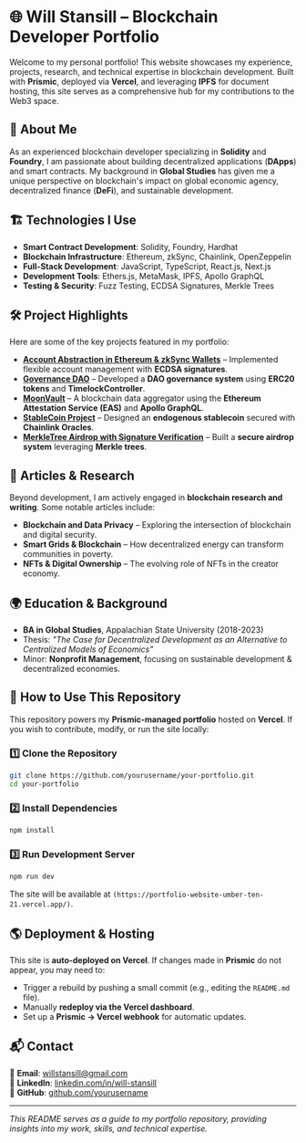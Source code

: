 # 🌐 Will Stansill – Blockchain Developer Portfolio

Welcome to my personal portfolio! This website showcases my experience, projects, research, and technical expertise in blockchain development. Built with **Prismic**, deployed via **Vercel**, and leveraging **IPFS** for document hosting, this site serves as a comprehensive hub for my contributions to the Web3 space.

## 🚀 About Me
As an experienced blockchain developer specializing in **Solidity** and **Foundry**, I am passionate about building decentralized applications (**DApps**) and smart contracts. My background in **Global Studies** has given me a unique perspective on blockchain's impact on global economic agency, decentralized finance (**DeFi**), and sustainable development.

## 🏗️ Technologies I Use
- **Smart Contract Development**: Solidity, Foundry, Hardhat
- **Blockchain Infrastructure**: Ethereum, zkSync, Chainlink, OpenZeppelin
- **Full-Stack Development**: JavaScript, TypeScript, React.js, Next.js
- **Development Tools**: Ethers.js, MetaMask, IPFS, Apollo GraphQL
- **Testing & Security**: Fuzz Testing, ECDSA Signatures, Merkle Trees

## 🛠️ Project Highlights
Here are some of the key projects featured in my portfolio:

- **[Account Abstraction in Ethereum & zkSync Wallets](#)** – Implemented flexible account management with **ECDSA signatures**.
- **[Governance DAO](#)** – Developed a **DAO governance system** using **ERC20 tokens** and **TimelockController**.
- **[MoonVault](#)** – A blockchain data aggregator using the **Ethereum Attestation Service (EAS)** and **Apollo GraphQL**.
- **[StableCoin Project](#)** – Designed an **endogenous stablecoin** secured with **Chainlink Oracles**.
- **[MerkleTree Airdrop with Signature Verification](#)** – Built a **secure airdrop system** leveraging **Merkle trees**.

## 📖 Articles & Research
Beyond development, I am actively engaged in **blockchain research and writing**. Some notable articles include:
- **Blockchain and Data Privacy** – Exploring the intersection of blockchain and digital security.
- **Smart Grids & Blockchain** – How decentralized energy can transform communities in poverty.
- **NFTs & Digital Ownership** – The evolving role of NFTs in the creator economy.

## 🌍 Education & Background
- **BA in Global Studies**, Appalachian State University (2018-2023)
- Thesis: *"The Case for Decentralized Development as an Alternative to Centralized Models of Economics"*
- Minor: **Nonprofit Management**, focusing on sustainable development & decentralized economies.

## 📂 How to Use This Repository
This repository powers my **Prismic-managed portfolio** hosted on **Vercel**. If you wish to contribute, modify, or run the site locally:

### 1️⃣ Clone the Repository
```bash
git clone https://github.com/yourusername/your-portfolio.git
cd your-portfolio
```

### 2️⃣ Install Dependencies
```bash
npm install
```

### 3️⃣ Run Development Server
```bash
npm run dev
```
The site will be available at `(https://portfolio-website-umber-ten-21.vercel.app/)`.

## 🌎 Deployment & Hosting
This site is **auto-deployed on Vercel**. If changes made in **Prismic** do not appear, you may need to:
- Trigger a rebuild by pushing a small commit (e.g., editing the `README.md` file).
- Manually **redeploy via the Vercel dashboard**.
- Set up a **Prismic → Vercel webhook** for automatic updates.

## 📬 Contact
📧 **Email**: [willstansill@gmail.com](mailto:willstansill@gmail.com)  
💼 **LinkedIn**: [linkedin.com/in/will-stansill](https://www.linkedin.com/in/will-stansill/)  
🐙 **GitHub**: [github.com/yourusername](https://github.com/yourusername)

---
*This README serves as a guide to my portfolio repository, providing insights into my work, skills, and technical expertise.*

